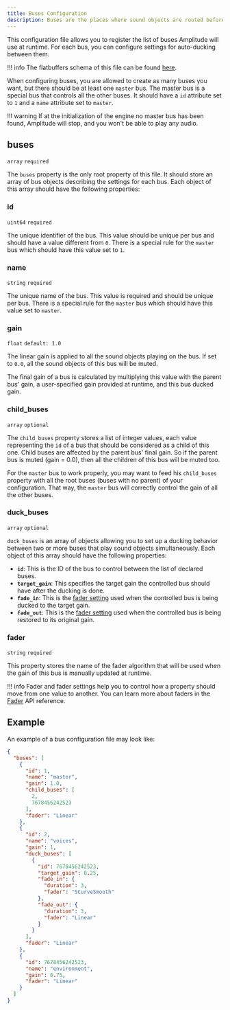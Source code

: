 ```yaml
---
title: Buses Configuration
description: Buses are the places where sound objects are routed before being processed by the mixer. This page contains details about how to configure buses for your project.
---
```


This configuration file allows you to register the list of buses Amplitude will use at runtime. For each bus, you can configure settings for auto-ducking between them.

!!! info
    The flatbuffers schema of this file can be found [here](https://github.com/AmplitudeAudio/sdk/blob/main/schemas/buses_definition.fbs).

When configuring buses, you are allowed to create as many buses you want, but there should be at least one `master` bus. The master bus is a special bus that controls all the other buses. It should have a `id` attribute set to `1` and a `name` attribute set to `master`.

!!! warning
    If at the initialization of the engine no master bus has been found, Amplitude will stop, and you won't be able to play any audio.

## buses

`array` `required`

The `buses` property is the only root property of this file. It should store an array of bus objects describing the settings for each bus. Each object of this array should have the following properties:

### id

`uint64` `required`

The unique identifier of the bus. This value should be unique per bus and should have a value different from `0`. There is a special rule for the `master` bus which should have this value set to `1`.

### name

`string` `required`

The unique name of the bus. This value is required and should be unique per bus. There is a special rule for the `master` bus which should have this value set to `master`.

### gain

`float` `default: 1.0`

The linear gain is applied to all the sound objects playing on the bus. If set to `0.0`, all the sound objects of this bus will be muted.

The final gain of a bus is calculated by multiplying this value with the parent bus' gain, a user-specified gain provided at runtime, and this bus ducked gain.

### child_buses

`array` `optional`

The `child_buses` property stores a list of integer values, each value representing the `id` of a bus that should be considered as a child of this one. Child buses are affected by the parent bus' final gain. So if the parent bus is muted (gain = 0.0), then all the children of this bus will be muted too.

For the `master` bus to work properly, you may want to feed his `child_buses` property with all the root buses (buses with no parent) of your configuration. That way, the `master` bus will correctly control the gain of all the other buses.

### duck_buses

`array` `optional`

`duck_buses` is an array of objects allowing you to set up a ducking behavior between two or more buses that play sound objects simultaneously. Each object of this array should have the following properties:

- **`id`**: This is the ID of the bus to control between the list of declared buses.
- **`target_gain`**: This specifies the target gain the controlled bus should have after the ducking is done.
- **`fade_in`**: This is the [fader setting](./api.md#fade-transition-settings) used when the controlled bus is being ducked to the target gain.
- **`fade_out`**: This is the [fader setting](./api.md#fade-transition-settings) used when the controlled bus is being restored to its original gain.

### fader

`string` `required`

This property stores the name of the fader algorithm that will be used when the gain of this bus is manually updated at runtime.

!!! info
    Fader and fader settings help you to control how a property should move from one value to another. You can learn more about faders in the [Fader](../api/engine/Fader.md) API reference.

## Example

An example of a bus configuration file may look like:

```json {title="pc.buses.json"}
{
  "buses": [
    {
      "id": 1,
      "name": "master",
      "gain": 1.0,
      "child_buses": [
        2,
        7678456242523
      ],
      "fader": "Linear"
    },
    {
      "id": 2,
      "name": "voices",
      "gain": 1,
      "duck_buses": [
        {
          "id": 7678456242523,
          "target_gain": 0.25,
          "fade_in": {
            "duration": 3,
            "fader": "SCurveSmooth"
          },
          "fade_out": {
            "duration": 3,
            "fader": "Linear"
          }
        }
      ],
      "fader": "Linear"
    },
    {
      "id": 7678456242523,
      "name": "environment",
      "gain": 0.75,
      "fader": "Linear"
    }
  ]
}
```
